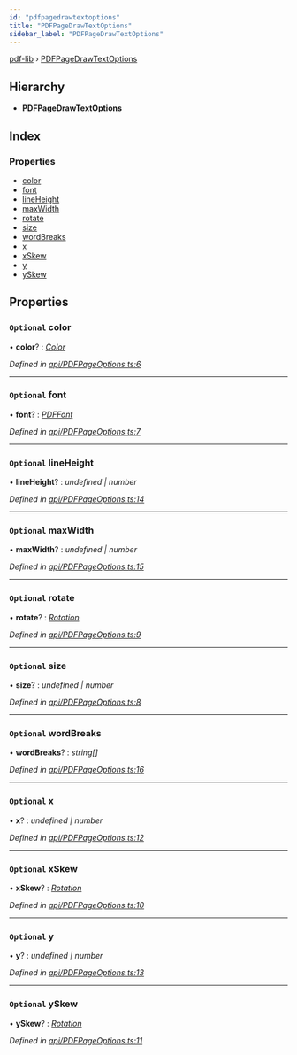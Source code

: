 ```yaml
---
id: "pdfpagedrawtextoptions"
title: "PDFPageDrawTextOptions"
sidebar_label: "PDFPageDrawTextOptions"
---
```


[pdf-lib](../index.md) › [PDFPageDrawTextOptions](pdfpagedrawtextoptions.md)

## Hierarchy

* **PDFPageDrawTextOptions**

## Index

### Properties

* [color](pdfpagedrawtextoptions.md#optional-color)
* [font](pdfpagedrawtextoptions.md#optional-font)
* [lineHeight](pdfpagedrawtextoptions.md#optional-lineheight)
* [maxWidth](pdfpagedrawtextoptions.md#optional-maxwidth)
* [rotate](pdfpagedrawtextoptions.md#optional-rotate)
* [size](pdfpagedrawtextoptions.md#optional-size)
* [wordBreaks](pdfpagedrawtextoptions.md#optional-wordbreaks)
* [x](pdfpagedrawtextoptions.md#optional-x)
* [xSkew](pdfpagedrawtextoptions.md#optional-xskew)
* [y](pdfpagedrawtextoptions.md#optional-y)
* [ySkew](pdfpagedrawtextoptions.md#optional-yskew)

## Properties

### `Optional` color

• **color**? : *[Color](../index.md#color)*

*Defined in [api/PDFPageOptions.ts:6](https://github.com/Hopding/pdf-lib/blob/b693c81/src/api/PDFPageOptions.ts#L6)*

___

### `Optional` font

• **font**? : *[PDFFont](../classes/pdffont.md)*

*Defined in [api/PDFPageOptions.ts:7](https://github.com/Hopding/pdf-lib/blob/b693c81/src/api/PDFPageOptions.ts#L7)*

___

### `Optional` lineHeight

• **lineHeight**? : *undefined | number*

*Defined in [api/PDFPageOptions.ts:14](https://github.com/Hopding/pdf-lib/blob/b693c81/src/api/PDFPageOptions.ts#L14)*

___

### `Optional` maxWidth

• **maxWidth**? : *undefined | number*

*Defined in [api/PDFPageOptions.ts:15](https://github.com/Hopding/pdf-lib/blob/b693c81/src/api/PDFPageOptions.ts#L15)*

___

### `Optional` rotate

• **rotate**? : *[Rotation](../index.md#rotation)*

*Defined in [api/PDFPageOptions.ts:9](https://github.com/Hopding/pdf-lib/blob/b693c81/src/api/PDFPageOptions.ts#L9)*

___

### `Optional` size

• **size**? : *undefined | number*

*Defined in [api/PDFPageOptions.ts:8](https://github.com/Hopding/pdf-lib/blob/b693c81/src/api/PDFPageOptions.ts#L8)*

___

### `Optional` wordBreaks

• **wordBreaks**? : *string[]*

*Defined in [api/PDFPageOptions.ts:16](https://github.com/Hopding/pdf-lib/blob/b693c81/src/api/PDFPageOptions.ts#L16)*

___

### `Optional` x

• **x**? : *undefined | number*

*Defined in [api/PDFPageOptions.ts:12](https://github.com/Hopding/pdf-lib/blob/b693c81/src/api/PDFPageOptions.ts#L12)*

___

### `Optional` xSkew

• **xSkew**? : *[Rotation](../index.md#rotation)*

*Defined in [api/PDFPageOptions.ts:10](https://github.com/Hopding/pdf-lib/blob/b693c81/src/api/PDFPageOptions.ts#L10)*

___

### `Optional` y

• **y**? : *undefined | number*

*Defined in [api/PDFPageOptions.ts:13](https://github.com/Hopding/pdf-lib/blob/b693c81/src/api/PDFPageOptions.ts#L13)*

___

### `Optional` ySkew

• **ySkew**? : *[Rotation](../index.md#rotation)*

*Defined in [api/PDFPageOptions.ts:11](https://github.com/Hopding/pdf-lib/blob/b693c81/src/api/PDFPageOptions.ts#L11)*
